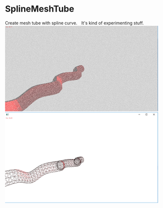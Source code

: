 # SplineMeshTube
Create mesh tube with spline curve.　It's kind of experimenting stuff.
![Screenshot](image0.jpg)
![Screenshot](image1.jpg)
